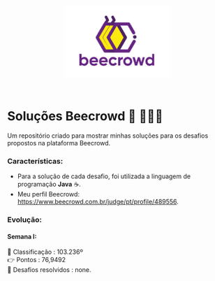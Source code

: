 <div align='center'>
 
 ![logo_beecrowd](https://github.com/MatheusMartins3191/beecrowd_solucoes/blob/master/icone_beecrowd.PNG)
 
</div>
<br>

# Soluções Beecrowd 🐝 🧑‍🤝‍🧑

Um repositório criado para mostrar minhas soluções para os desafios propostos na plataforma Beecrowd.

### Características: 

 - Para a solução de cada desafio, foi utilizada a linguagem de programação **Java** ☕.
 - Meu perfil Beecrowd: https://www.beecrowd.com.br/judge/pt/profile/489556. 

### Evolução:

#### Semana I: 

🥇 Classificação       : 103.236º<br>
👉 Pontos              :  76,9492<br>
📝 Desafios resolvidos : none.

 

 
